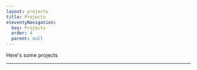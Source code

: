 ```yaml
---
layout: projects
title: Projects
eleventyNavigation:
  key: Projects
  order: 4
  parent: null
---
```

Here's some projects

<hr>

